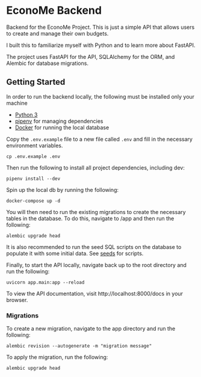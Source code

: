 # EconoMe Backend

Backend for the EconoMe Project. This is just a simple API that allows users to create and manage their own budgets.

I built this to familiarize myself with Python and to learn more about FastAPI.

The project uses FastAPI for the API, SQLAlchemy for the ORM, and Alembic for database migrations.

## Getting Started

In order to run the backend locally, the following must be installed only your machine

- [Python 3](https://www.python.org/downloads/)
- [pipenv](https://pypi.org/project/pipenv/) for managing dependencies
- [Docker](https://docs.docker.com/get-docker/) for running the local database

Copy the `.env.example` file to a new file called `.env` and fill in the necessary environment variables.

```shell
cp .env.example .env
```

Then run the following to install all project dependencies, including dev:

```shell
pipenv install --dev
```

Spin up the local db by running the following:

```shell
docker-compose up -d
```

You will then need to run the existing migrations to create the necessary tables in the database. To do this, navigate
to /app and then run the
following:

```shell
alembic upgrade head
```

It is also recommended to run the seed SQL scripts on the database to populate it with some initial data.
See [seeds](./seeds) for scripts.

Finally, to start the API locally, navigate back up to the root directory and run the following:

```shell
uvicorn app.main:app --reload
```

To view the API documentation, visit http://localhost:8000/docs in your browser.

### Migrations

To create a new migration, navigate to the app directory and run the following:

```shell
alembic revision --autogenerate -m "migration message"
```

To apply the migration, run the following:

```shell
alembic upgrade head
```